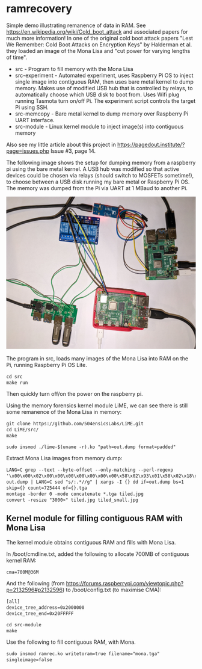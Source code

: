 # ramrecovery

Simple demo illustrating remanence of data in RAM. See https://en.wikipedia.org/wiki/Cold_boot_attack and associated papers for much more information!  In one of the original cold boot
attack papers "Lest We Remember: Cold Boot Attacks on Encryption Keys" by Halderman et al. they loaded an image of the Mona Lisa and "cut power for varying lengths of time".

* src - Program to fill memory with the Mona Lisa
* src-experiment - Automated experiment, uses Raspberry Pi OS to inject single image into contiguous RAM, then uses bare metal kernel to dump memory.  Makes use of modified USB hub that is controlled by relays,
to automatically choose which USB disk to boot from. Uses Wifi plug running Tasmota turn on/off Pi.  The experiment script controls the target Pi using SSH.
* src-memcopy - Bare metal kernel to dump memory over Raspberry Pi UART interface.
* src-module - Linux kernel module to inject image(s) into contiguous memory

Also see my little article about this project in https://pagedout.institute/?page=issues.php Issue #3, page 14.

The following image shows the setup for dumping memory from a raspberry pi using the bare metal kernel.  A USB hub was modified so that active devices could be chosen via relays (should switch to MOSFETs sometime!), to choose between a USB disk running my bare metal or Raspberry Pi OS.  The memory was dumped from the Pi via UART at 1 MBaud to another Pi.

![Setup](images/setup.jpg)

The program in src, loads many images of the Mona Lisa into RAM on the Pi, running Raspberry Pi OS Lite.

```
cd src
make run
```

Then quickly turn off/on the power on the raspberry pi.

Using the memory forensics kernel module LiME, we can see there is still some remanence of the Mona Lisa in memory:

```
git clone https://github.com/504ensicsLabs/LiME.git
cd LiME/src/
make
```

```
sudo insmod ./lime-$(uname -r).ko "path=out.dump format=padded"
```

Extract Mona Lisa images from memory dump:

```
LANG=C grep --text --byte-offset --only-matching --perl-regexp '\x00\x00\x02\x00\x00\x00\x00\x00\x00\x00\x58\x02\x93\x01\x58\x02\x18\x20' out.dump | LANG=C sed "s/:.*//g" | xargs -I {} dd if=out.dump bs=1 skip={} count=725444 of={}.tga
montage -border 0 -mode concatenate *.tga tiled.jpg
convert -resize "3000>" tiled.jpg tiled_small.jpg
```

## Kernel module for filling contiguous RAM with Mona Lisa

The kernel module obtains contiguous RAM and fills with Mona Lisa.

In /boot/cmdline.txt, added the following to allocate 700MB of contiguous kernel RAM:
```
cma=700M@36M
```

And the following (from https://forums.raspberrypi.com/viewtopic.php?p=2132596#p2132596) to /boot/config.txt (to maximise CMA):

```
[all]
device_tree_address=0x2000000
device_tree_end=0x20FFFFF
```

```
cd src-module
make
```

Use the following to fill contiguous RAM, with Mona.

```
sudo insmod ramrec.ko writetoram=true filename="mona.tga" singleimage=false
```
